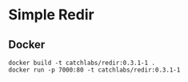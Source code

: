 # Simple Redir

## Docker

```
docker build -t catchlabs/redir:0.3.1-1 .
docker run -p 7000:80 -t catchlabs/redir:0.3.1-1
```